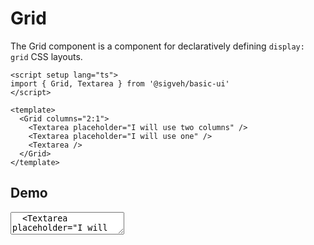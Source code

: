 <script setup lang="ts">
import Textarea from '../../src/components/Textarea/Textarea.vue'
import Grid from '../../src/components/Grid/Grid.vue'
</script>

# Grid

The Grid component is a component for declaratively defining `display: grid` CSS layouts.

```vue
<script setup lang="ts">
import { Grid, Textarea } from '@sigveh/basic-ui'
</script>

<template>
  <Grid columns="2:1">
    <Textarea placeholder="I will use two columns" />
    <Textarea placeholder="I will use one" />
    <Textarea />
  </Grid>
</template>
```

## Demo

<Grid columns="2:1">
  <Textarea placeholder="I will use two columns"/>
  <Textarea placeholder="I will use one" />
  <Textarea />
</Grid>

## Props

```ts
export interface GridProps {
  columns?: string | number
  rows?: string | number
  gap?: string
  justify?: GridAlign
  align?: GridAlign
  placeItems?: GridAlign
}

export type GridAlign = 'start' | 'center' | 'end' | 'stretch'
```
